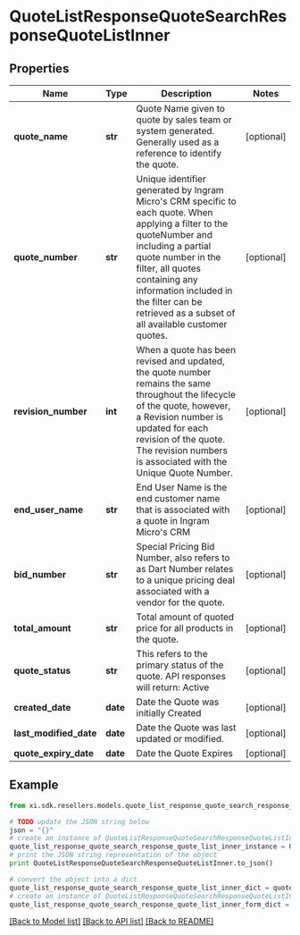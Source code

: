 # QuoteListResponseQuoteSearchResponseQuoteListInner


## Properties

Name | Type | Description | Notes
------------ | ------------- | ------------- | -------------
**quote_name** | **str** | Quote Name given to quote by sales team or system generated. Generally used as a reference to identify the quote. | [optional] 
**quote_number** | **str** | Unique identifier generated by Ingram Micro&#39;s CRM specific to each quote. When applying a filter to the quoteNumber and including a partial quote number in the filter, all quotes containing any information included in the filter can be retrieved as a subset of all available customer quotes. | [optional] 
**revision_number** | **int** | When a quote has been revised and updated, the quote number remains the same throughout the lifecycle of the quote, however, a Revision number is updated for each revision of the quote. The revision numbers is associated with the Unique Quote Number. | [optional] 
**end_user_name** | **str** | End User Name is the end customer name that is associated with a quote in Ingram Micro&#39;s CRM | [optional] 
**bid_number** | **str** | Special Pricing Bid Number, also refers to as Dart Number relates to a unique pricing deal associated with a vendor for the quote. | [optional] 
**total_amount** | **str** | Total amount of quoted price for all products in the quote. | [optional] 
**quote_status** | **str** | This refers to the primary status of the quote. API responses will return: Active | [optional] 
**created_date** | **date** | Date the Quote was initially Created | [optional] 
**last_modified_date** | **date** | Date the Quote was last updated or modified. | [optional] 
**quote_expiry_date** | **date** | Date the Quote Expires | [optional] 

## Example

```python
from xi.sdk.resellers.models.quote_list_response_quote_search_response_quote_list_inner import QuoteListResponseQuoteSearchResponseQuoteListInner

# TODO update the JSON string below
json = "{}"
# create an instance of QuoteListResponseQuoteSearchResponseQuoteListInner from a JSON string
quote_list_response_quote_search_response_quote_list_inner_instance = QuoteListResponseQuoteSearchResponseQuoteListInner.from_json(json)
# print the JSON string representation of the object
print QuoteListResponseQuoteSearchResponseQuoteListInner.to_json()

# convert the object into a dict
quote_list_response_quote_search_response_quote_list_inner_dict = quote_list_response_quote_search_response_quote_list_inner_instance.to_dict()
# create an instance of QuoteListResponseQuoteSearchResponseQuoteListInner from a dict
quote_list_response_quote_search_response_quote_list_inner_form_dict = quote_list_response_quote_search_response_quote_list_inner.from_dict(quote_list_response_quote_search_response_quote_list_inner_dict)
```
[[Back to Model list]](../README.md#documentation-for-models) [[Back to API list]](../README.md#documentation-for-api-endpoints) [[Back to README]](../README.md)



